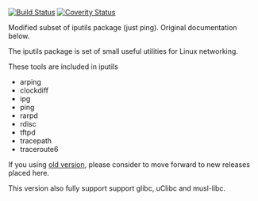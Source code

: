 [![Build Status](https://travis-ci.org/iputils/iputils.svg?branch=master)](https://travis-ci.org/iputils/iputils)
[![Coverity Status](https://scan.coverity.com/projects/1944/badge.svg?flat=1)](https://scan.coverity.com/projects/1944)

Modified subset of iputils package (just ping). Original documentation below.

The iputils package is set of small useful utilities for Linux networking.

These tools are included in iputils
- arping
- clockdiff
- ipg
- ping
- rarpd
- rdisc
- tftpd
- tracepath
- traceroute6

If you using [old version](http://www.skbuff.net/iputils/), please consider to move forward to new releases placed here.

This version also fully support support glibc, uClibc and musl-libc.

<!-- vim: set tw=80: -->

